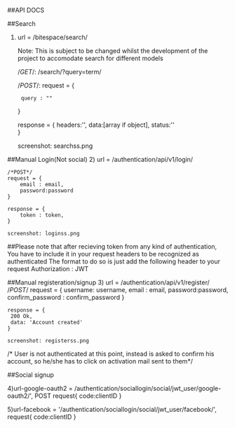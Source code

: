 ##API DOCS

##Search
1) url = /bitespace/search/

	Note: This is subject to be changed whilst the development of the project to accomodate search for different models

	/*GET*/:
	/search/?query=term/


	/*POST*/:
	request = {

		query : ""

	}

	response = {
		headers:'',
		data:[array if object],
		status:''	
	}

	screenshot: searchss.png

##Manual Login(Not social)
2) url = /authentication/api/v1/login/

	/*POST*/
	request = {
		email : email,
		password:password
	}

	response = {
		token : token,
	}

	screenshot: loginss.png

##Please note that after recieving token from any kind of authentication, You have to include it in your request headers to be recognized as authenticated
The format to do so is just add the following header to your request
Authorization : JWT <token>


##Manual registeration/signup
3) url = /authentication/api/v1/register/
	/*POST*/
		request = {
			username: username,
			email : email,
			password:password,
			confirm_password : confirm_password 
		}

	
	response = {
	 200 Ok,
	 data: 'Account created'
	}

	screenshot: registerss.png

/* User is not authenticated at this point, instead is asked to confirm his account, so he/she has to click on activation mail sent to them*/

##Social signup

4)url-google-oauth2 = /authentication/sociallogin/social/jwt_user/google-oauth2/',
POST request{
	code:clientID
}


5)url-facebook = '/authentication/sociallogin/social/jwt_user/facebook/',
request{
	code:clientID
}



